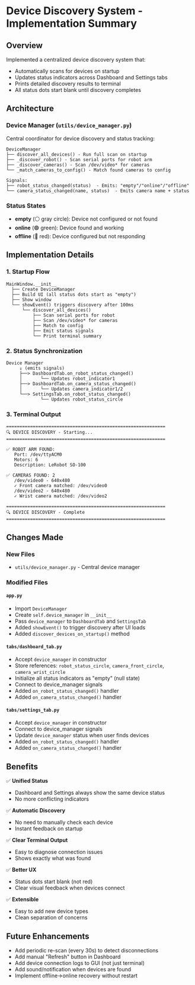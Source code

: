 # Device Discovery System - Implementation Summary

## Overview
Implemented a centralized device discovery system that:
- Automatically scans for devices on startup
- Updates status indicators across Dashboard and Settings tabs
- Prints detailed discovery results to terminal
- All status dots start blank until discovery completes

## Architecture

### Device Manager (`utils/device_manager.py`)
Central coordinator for device discovery and status tracking:

```
DeviceManager
├── discover_all_devices() - Run full scan on startup
├── _discover_robot() - Scan serial ports for robot arm
├── _discover_cameras() - Scan /dev/video* for cameras
└── _match_cameras_to_config() - Match found cameras to config

Signals:
├── robot_status_changed(status)  - Emits: "empty"/"online"/"offline"
└── camera_status_changed(name, status)  - Emits camera name + status
```

### Status States
- **empty** (⚪ gray circle): Device not configured or not found
- **online** (🟢 green): Device found and working
- **offline** (🔴 red): Device configured but not responding

## Implementation Details

### 1. Startup Flow
```
MainWindow.__init__
  ├── Create DeviceManager
  ├── Build UI (all status dots start as "empty")
  ├── Show window
  └── showEvent() triggers discovery after 100ms
      └── discover_all_devices()
          ├── Scan serial ports for robot
          ├── Scan /dev/video* for cameras
          ├── Match to config
          ├── Emit status signals
          └── Print terminal summary
```

### 2. Status Synchronization
```
Device Manager
     ↓ (emits signals)
     ├──> DashboardTab.on_robot_status_changed()
     │       └── Updates robot_indicator1
     ├──> DashboardTab.on_camera_status_changed()
     │       └── Updates camera_indicator1/2
     └──> SettingsTab.on_robot_status_changed()
             └── Updates robot_status_circle
```

### 3. Terminal Output
```
============================================================
🔍 DEVICE DISCOVERY - Starting...
============================================================

✅ ROBOT ARM FOUND:
   Port: /dev/ttyACM0
   Motors: 6
   Description: LeRobot SO-100

✅ CAMERAS FOUND: 2
   /dev/video0 - 640x480
   ✓ Front camera matched: /dev/video0
   /dev/video2 - 640x480
   ✓ Wrist camera matched: /dev/video2

============================================================
🔍 DEVICE DISCOVERY - Complete
============================================================
```

## Changes Made

### New Files
- `utils/device_manager.py` - Central device manager

### Modified Files

#### `app.py`
- Import `DeviceManager`
- Create `self.device_manager` in `__init__`
- Pass `device_manager` to `DashboardTab` and `SettingsTab`
- Added `showEvent()` to trigger discovery after UI loads
- Added `discover_devices_on_startup()` method

#### `tabs/dashboard_tab.py`
- Accept `device_manager` in constructor
- Store references: `robot_status_circle`, `camera_front_circle`, `camera_wrist_circle`
- Initialize all status indicators as "empty" (null state)
- Connect to device_manager signals
- Added `on_robot_status_changed()` handler
- Added `on_camera_status_changed()` handler

#### `tabs/settings_tab.py`
- Accept `device_manager` in constructor
- Connect to device_manager signals
- Update `device_manager` status when user finds devices
- Added `on_robot_status_changed()` handler
- Added `on_camera_status_changed()` handler

## Benefits

✅ **Unified Status**
- Dashboard and Settings always show the same device status
- No more conflicting indicators

✅ **Automatic Discovery**
- No need to manually check each device
- Instant feedback on startup

✅ **Clear Terminal Output**
- Easy to diagnose connection issues
- Shows exactly what was found

✅ **Better UX**
- Status dots start blank (not red)
- Clear visual feedback when devices connect

✅ **Extensible**
- Easy to add new device types
- Clean separation of concerns

## Future Enhancements
- Add periodic re-scan (every 30s) to detect disconnections
- Add manual "Refresh" button in Dashboard
- Add device connection logs to GUI (not just terminal)
- Add sound/notification when devices are found
- Implement offline→online recovery without restart

